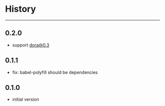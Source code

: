 # History

---

## 0.2.0

- support dora@0.3

## 0.1.1

- fix: babel-polyfill should be dependencies 

## 0.1.0

- initial version
